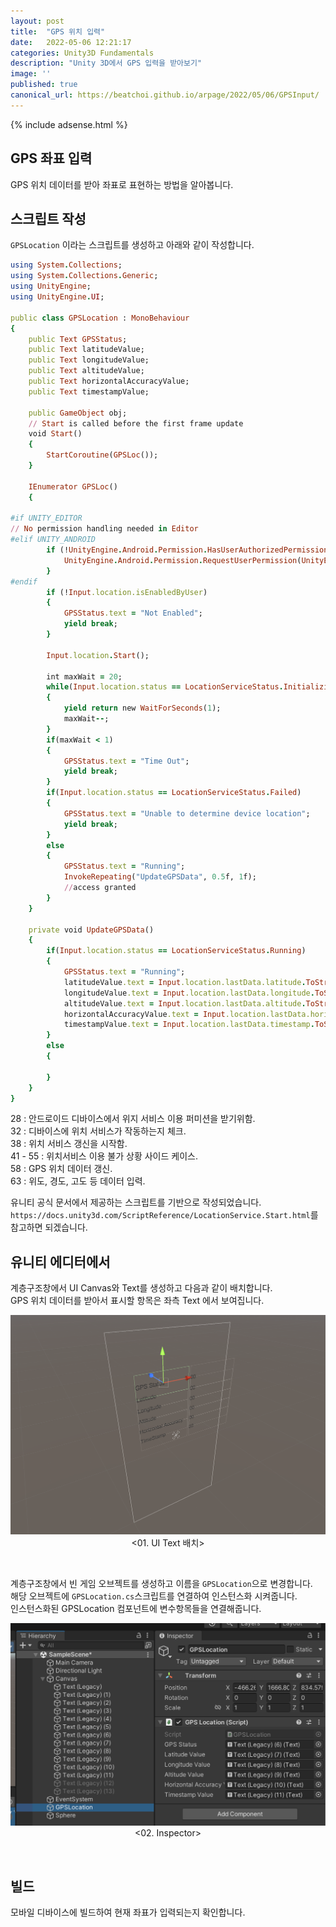 ```yaml
---
layout: post
title:  "GPS 위치 입력"
date:   2022-05-06 12:21:17
categories: Unity3D Fundamentals
description: "Unity 3D에서 GPS 입력을 받아보기"
image: ''
published: true
canonical_url: https://beatchoi.github.io/arpage/2022/05/06/GPSInput/
---
```


  {% include adsense.html %}
  
## GPS 좌표 입력
GPS 위치 데이터를 받아 좌표로 표현하는 방법을 알아봅니다.  
  
  
## 스크립트 작성
  
`GPSLocation` 이라는 스크립트를 생성하고 아래와 같이 작성합니다.  
  
```ruby
using System.Collections;
using System.Collections.Generic;
using UnityEngine;
using UnityEngine.UI;

public class GPSLocation : MonoBehaviour
{
    public Text GPSStatus;
    public Text latitudeValue;
    public Text longitudeValue;
    public Text altitudeValue;
    public Text horizontalAccuracyValue;
    public Text timestampValue;

    public GameObject obj;
    // Start is called before the first frame update
    void Start()
    {
        StartCoroutine(GPSLoc());
    }

    IEnumerator GPSLoc()
    {

#if UNITY_EDITOR
// No permission handling needed in Editor
#elif UNITY_ANDROID
        if (!UnityEngine.Android.Permission.HasUserAuthorizedPermission(UnityEngine.Android.Permission.CoarseLocation)) {
            UnityEngine.Android.Permission.RequestUserPermission(UnityEngine.Android.Permission.CoarseLocation);
        }
#endif
        if (!Input.location.isEnabledByUser)
        {
            GPSStatus.text = "Not Enabled";
            yield break;
        }

        Input.location.Start();

        int maxWait = 20;
        while(Input.location.status == LocationServiceStatus.Initializing && maxWait > 0)
        {
            yield return new WaitForSeconds(1);
            maxWait--;
        }
        if(maxWait < 1)
        {
            GPSStatus.text = "Time Out";
            yield break;
        }
        if(Input.location.status == LocationServiceStatus.Failed)
        {
            GPSStatus.text = "Unable to determine device location";
            yield break;
        }
        else
        {
            GPSStatus.text = "Running";
            InvokeRepeating("UpdateGPSData", 0.5f, 1f);
            //access granted
        }
    }

    private void UpdateGPSData()
    {
        if(Input.location.status == LocationServiceStatus.Running)
        {
            GPSStatus.text = "Running";
            latitudeValue.text = Input.location.lastData.latitude.ToString();
            longitudeValue.text = Input.location.lastData.longitude.ToString();
            altitudeValue.text = Input.location.lastData.altitude.ToString();
            horizontalAccuracyValue.text = Input.location.lastData.horizontalAccuracy.ToString();
            timestampValue.text = Input.location.lastData.timestamp.ToString();
        }
        else
        {

        }
    }
}
```
  
28 : 안드로이드 디바이스에서 위지 서비스 이용 퍼미션을 받기위함.  
32 : 디바이스에 위치 서비스가 작동하는지 체크.  
38 : 위치 서비스 갱신을 시작함.  
41 - 55 : 위치서비스 이용 불가 상황 사이드 케이스.  
58 : GPS 위치 데이터 갱신.  
63 : 위도, 경도, 고도 등 데이터 입력.  
  
유니티 공식 문서에서 제공하는 스크립트를 기반으로 작성되었습니다.  
`https://docs.unity3d.com/ScriptReference/LocationService.Start.html`를 참고하면 되겠습니다.  

## 유니티 에디터에서
계층구조창에서 UI Canvas와 Text를 생성하고 다음과 같이 배치합니다.  
GPS 위치 데이터를 받아서 표시할 항목은 좌측 Text 에서 보여집니다.  
  
<p align="center"><img src="/img/UnityFundamental/GPSInput/1.PNG"><br/>
<01. UI Text 배치></p><br/>  
  
계층구조창에서 빈 게임 오브젝트를 생성하고 이름을 `GPSLocation`으로 변경합니다.  
해당 오브젝트에 `GPSLocation.cs`스크립트를 연결하여 인스턴스화 시켜줍니다.  
인스턴스화된 GPSLocation 컴포넌트에 변수항목들을 연결해줍니다.  
<p align="center"><img src="/img/UnityFundamental/GPSInput/2.PNG"><br/>
<02. Inspector></p><br/>  
    
## 빌드
모바일 디바이스에 빌드하여 현재 좌표가 입력되는지 확인합니다.  

